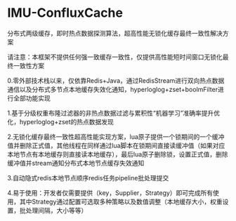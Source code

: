 # IMU-ConfluxCache
分布式两级缓存，即时热点数据探测算法，超高性能无锁化缓存最终一致性解决方案

请注意：本框架不提供任何强一致缓存一致性，仅提供高性能短时间窗口无锁化最终一致性方案  

0.零外部技术栈以来，仅依靠Redis+Java，通过RedisStream进行双向热点数据通信以及分布式多节点本地缓存失效化通知，hyperloglog+zset+boolmFilter进行全部功能实现  

1.基于分级权重布隆过滤器的非热点数据过滤与累积性“机器学习”准确率提升优化，hyperloglog+zset的热点数据发现  

2.无锁化缓存最终一致性超高性能实现方案，lua原子提供一个锁期间的一个缓冲值并删除正式值，其他线程在同样通过lua脚本在锁期间直接读缓冲值（如果对应本地节点有本地缓存则直接读本地缓存），最后lua原子删除锁，设置正式值，删除缓冲值并stream通知分布式本地节点缓存失效通知  

3.自动隐式redis本地节点顺序redis任务pipeline批处理提交  

4.易于使用：开发者仅需要提供（key，Supplier<R>，Strategy）即可完成所有使用，其中Strategy通过配置可选取多种策略以及数值调整（本地缓存大小，权重设置，批处理间隔，大小等等）  
